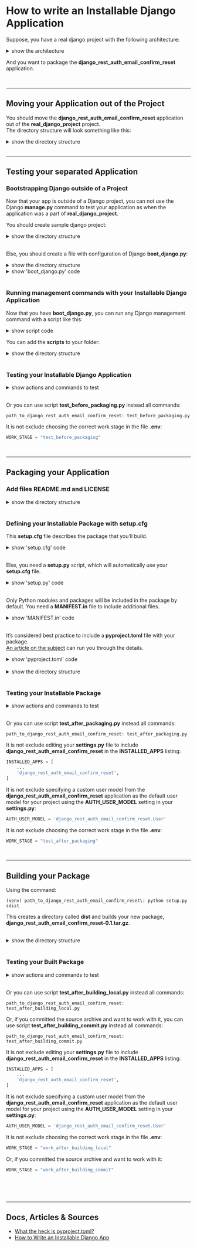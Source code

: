 # How to write an Installable Django Application  
Suppose, you have a real django project with the following architecture:  
<details>  
<summary>show the architecture</summary>  

```
real_django_project/
|
|__ django_rest_auth_email_confirm_reset/
|   |__ serialisers/
|   |   |__ ...
|   |__ templates/
|   |   |__ ...
|   |__ tests/
|   |   |__ ...
|   |__ utils/
|   |   |__ ...
|   |__ views/
|   |   |__ ...
|   |
|   |__ __init__.py
|   |__ admin.py
|   |__ apps.py
|   |__ models.py
|   |__ settings.py
|   |__ urls.py
|
|__ real_django_project/
|   |__ __init__.py
|   |__ asgi.py
|   |__ settings.py
|   |__ urls.py
|   |__ wsgi.py
|
|__ requirements/
|   |__ ...
|
|__ .env
|__ .env.sample
|__ db.sqlite3
|__ manage.py
|__ requirements.txt
```
</details>  

And you want to package the **django_rest_auth_email_confirm_reset** application.  

<br>  



___
## Moving your Application out of the Project  
You should move the **django_rest_auth_email_confirm_reset** application out of the **real_django_project** project.  
The directory structure will look something like this:  
<details>  
<summary>show the directory structure</summary>  

```
django_rest_auth_email_confirm_reset/
|
|__ django_rest_auth_email_confirm_reset/
    |__ serialisers/
    |   |__ ...
    |__ templates/
    |   |__ ...
    |__ tests/
    |   |__ ...
    |__ utils/
    |   |__ ...
    |__ views/
    |   |__ ...
    |
    |__ __init__.py
    |__ admin.py
    |__ apps.py
    |__ models.py
    |__ settings.py
    |__ urls.py



real_django_project/
|
|__ real_django_project/
|   |__ __init__.py
|   |__ asgi.py
|   |__ settings.py
|   |__ urls.py
|   |__ wsgi.py
|
|__ requirements/
|   |__ ...
|
|__ .env
|__ .env.sample
|__ db.sqlite3
|__ manage.py
|__ requirements.txt
```
</details>  

<br>  




___
## Testing your separated Application  

### Bootstrapping Django outside of a Project  
Now that your app is outside of a Django project, you can not use the Django **manage.py** command to test your application as when the application was a part of **real_django_project**.  

You should create sample django project:  
<details>  
<summary>show the directory structure</summary>  

```
django_rest_auth_email_confirm_reset/
|
|__ django_rest_auth_email_confirm_reset/
|   |__ ...
|
|__ project_sample/
    |__ backend_django/
        |__ backend_django/
        |   |__ __init__.py
        |   |__ asgi.py
        |   |__ settings.py
        |   |__ urls.py
        |   |__ wsgi.py
        |
        |__ requirements/
        |   |__ ...
        |
        |__ .env
        |__ .env.sample
        |__ db.sqlite3
        |__ manage.py
        |__ requirements.txt
```
</details>  

<br>

Else, you should create a file with configuration of Django **boot_django.py**:  
<details>  
<summary>show the directory structure</summary>  

```
django_rest_auth_email_confirm_reset/
|
|__ django_rest_auth_email_confirm_reset/
|   |__ ...
|
|__ project_sample/
|   |__ ...
|
|__ boot_django.py
```
</details>  

<details>
<summary>show 'boot_django.py' code</summary>  

```python
# This file sets up and configures Django. It's used by scripts that need to
# execute as if running in a Django server.
import os
import django
from django.conf import settings


BASE_DIR = os.path.abspath(os.path.join(os.path.dirname(__file__), "django_rest_auth_email_confirm_reset"))


def boot_django():
    settings.configure(
        BASE_DIR=BASE_DIR,
        DEBUG=True,
        ALLOWED_HOSTS=[
            '127.0.0.1',
            'localhost',
        ],
        INSTALLED_APPS=[
            'django.contrib.admin',
            'django.contrib.auth',
            'django.contrib.contenttypes',
            'django.contrib.sessions',
            'django.contrib.messages',
            'django.contrib.staticfiles',
            'rest_framework',
            'django_rest_auth_email_confirm_reset',
        ],
        MIDDLEWARE=[
            'django.middleware.security.SecurityMiddleware',
            'django.contrib.sessions.middleware.SessionMiddleware',
            'django.middleware.common.CommonMiddleware',
            'django.middleware.csrf.CsrfViewMiddleware',
            'django.contrib.auth.middleware.AuthenticationMiddleware',
            'django.contrib.messages.middleware.MessageMiddleware',
            'django.middleware.clickjacking.XFrameOptionsMiddleware',
        ],
        ROOT_URLCONF='django_rest_auth_email_confirm_reset.urls',
        TEMPLATES=[
            {
                'BACKEND': 'django.template.backends.django.DjangoTemplates',
                'DIRS': [
                    os.path.join(BASE_DIR, 'templates'),
                ]
                ,
                'APP_DIRS': True,
                'OPTIONS': {
                    'context_processors': [
                        'django.template.context_processors.debug',
                        'django.template.context_processors.request',
                        'django.contrib.auth.context_processors.auth',
                        'django.contrib.messages.context_processors.messages',
                    ],
                },
            },
        ],
        DATABASES={
            'default': {
                'ENGINE': 'django.db.backends.sqlite3',
                'NAME': os.path.join(BASE_DIR, 'db.sqlite3'),
            }
        },
        AUTH_USER_MODEL='django_rest_auth_email_confirm_reset.User',
        AUTH_PASSWORD_VALIDATORS=[
            {
                'NAME': 'django.contrib.auth.password_validation.UserAttributeSimilarityValidator',
            },
            {
                'NAME': 'django.contrib.auth.password_validation.MinimumLengthValidator',
            },
            {
                'NAME': 'django.contrib.auth.password_validation.CommonPasswordValidator',
            },
            {
                'NAME': 'django.contrib.auth.password_validation.NumericPasswordValidator',
            },
        ],

        LANGUAGE_CODE='en-us',
        TIME_ZONE="UTC",
        USE_I18N=True,
        USE_L10N=True,
        USE_TZ=True,

        STATIC_URL='/static/',
        STATICFILES_DIRS=[
            os.path.join(BASE_DIR, 'static'),
            os.path.join(BASE_DIR),  # for swagger.json
            os.path.join(os.path.dirname(BASE_DIR)),  # for swagger.json
        ],
    )
    django.setup()
```
</details>  

<br>  

### Running management commands with your Installable Django Application
Now that you have **boot_django.py**, you can run any Django management command with a script like this:  
<details>
<summary>show script code</summary>  

```python
from django.core.management import call_command
from boot_django import boot_django

# call the django setup routine
boot_django()
call_command("makemigrations", "django_rest_auth_email_confirm_reset")
```
</details>  

You can add the **scripts** to your folder:  
<details>  
<summary>show the directory structure</summary>  

```
django_rest_auth_email_confirm_reset/
|
|__ django_rest_auth_email_confirm_reset/
|   |__ ...
|
|__ project_sample/
|   |__ ...
|
|__ boot_django.py
|
|__ djangoshell.py
|__ makemigrations.py
|__ migrate.py
|__ runserver.py
|__ test.py
```
</details>  

<br>

### Testing your Installable Django Application  
<details>  
<summary>show actions and commands to test</summary>  

**Install virtualenv**  
```
pip install virtualenv
```

Next, you must work from the root directory **backend_django**.

<br>

**Create a virtual environment**  
```
path_to_django_rest_auth_email_confirm_reset\project_sample\backend_django: virtualenv venv
```

<br>

**Activate the virtual environment**  
For Windows:
```
path_to_django_rest_auth_email_confirm_reset\project_sample\backend_django: venv\Scripts\activate.bat
```
For Linux:  
```
path_to_django_rest_auth_email_confirm_reset\project_sample\backend_django: source venv/bin/activate
```
After the command your command line will look like this:  
```
(venv) path_to_django_rest_auth_email_confirm_reset\project_sample\backend_django: $
```

<br>

**Deactivate the virtual environment**  
If you want to deactivate the virtual environment, you can use the command:  
```
(venv) path_to_django_rest_auth_email_confirm_reset\project_sample\backend_django: deactivate
```
*In general, you should skip this step.*  

<br>

**Choose the correct WORK_STAGE**  
Choose the correct work stage in the file **.env**:  
```python
WORK_STAGE = "test_before_packaging" 
```
You should choose only **one** stage!  
 
<br>

**Install requirements**  
Choose the correct file with requirements for the work stage in the file **requirements.txt**:  
```text
-r requirements/test_before_packaging.txt
```
You should choose only **one** file!  

Install all requirements:  
```
(venv) path_to_django_rest_auth_email_confirm_reset\project_sample\backend_django: pip install -r requirements.txt
```

<br>

Now, you can run tests, perform migrations and apply them, run server by calling appropriate scripts like this:  
```
(venv) path_to_django_rest_auth_email_confirm_reset\project_sample\backend_django: ..\..\test.py
``` 

</details>  

<br>

Or you can use script **test_before_packaging.py** instead all commands:
```
path_to_django_rest_auth_email_confirm_reset: test_before_packaging.py
```  
It is not exclude choosing the correct work stage in the file **.env**:  
```python
WORK_STAGE = "test_before_packaging" 
```

<br>





___
## Packaging your Application

### Add files README.md and LICENSE  
<details>  
<summary>show the directory structure</summary>  

```
django_rest_auth_email_confirm_reset/
|
|__ django_rest_auth_email_confirm_reset/
|   |__ ...
|
|__ project_sample/
|   |__ ...
|
|__ boot_django.py
|
|__ djangoshell.py
|__ makemigrations.py
|__ migrate.py
|__ runserver.py
|__ test.py
|
|__ README.md
|__ LICENSE
```
</details>  

<br>

### Defining your Installable Package with setup.cfg 
This **setup.cfg** file describes the package that you’ll build.  
<details>
<summary>show 'setup.cfg' code</summary>  

```python
[metadata]
name = django_rest_auth_email_confirm_reset
version = 0.1
description = Packaged rest application to work with authentication confirmation and password reset with using email.
long_description = file: README.md
url = https://github.com/Volkova-Natalia/django_rest_auth_email_confirm_reset
author = Volkova Natalia
license = MIT
classifiers =
    Environment :: Web Environment
    Framework :: Django
    Framework :: Django :: 3.1.6
    Intended Audience :: Developers
    License :: OSI Approved :: MIT License
    Operating System :: OS Independent
    Programming Language :: Python
    Programming Language :: Python :: 3
    Programming Language :: Python :: 3 :: Only
    Programming Language :: Python :: 3.8
    Topic :: Software Development :: Libraries :: Application Frameworks
    Topic :: Software Development :: Libraries :: Python Modules

[options]
include_package_data = True
packages = find:
python_requires = >=3.8
install_requires =
    Django>=3.1.6
    djangorestframework>=3.12.2
test_suite = test.get_suite
```
</details>    

<br>

Else, you need a **setup.py** script, which will automatically use your **setup.cfg** file.  
<details>
<summary>show 'setup.py' code</summary>  

```python
if __name__ == "__main__":
    from setuptools import setup

    setup()
```
</details>  

<br>

Only Python modules and packages will be included in the package by default.
You need a **MANIFEST.in** file to include additional files.  
<details>
<summary>show 'MANIFEST.in' code</summary>  

```text
include LICENSE
include README.md
recursive-include django_rest_auth_email_confirm_reset/static *
recursive-include django_rest_auth_email_confirm_reset/templates *
```
</details> 

<br>

It’s considered best practice to include a **pyproject.toml** file with your package.  
<a href=https://snarky.ca/what-the-heck-is-pyproject-toml>An article on the subject</a> can run you through the details.  
<details>
<summary>show 'pyproject.toml' code</summary>  

```text
[build-system]
requires = ["setuptools >= 53.0.0", "wheel >= 0.36.2"]
build-backend = "setuptools.build_meta"
```
</details> 

<br>


<details>  
<summary>show the directory structure</summary>  

```
django_rest_auth_email_confirm_reset/
|
|__ django_rest_auth_email_confirm_reset/
|   |__ ...
|
|__ project_sample/
|   |__ ...
|
|__ boot_django.py
|
|__ djangoshell.py
|__ makemigrations.py
|__ migrate.py
|__ runserver.py
|__ test.py
|
|__ README.md
|__ LICENSE
|
|__ setup.cfg
|__ setup.py
|__ MANIFEST.in
|__ pyproject.toml
```
</details>  

<br>

### Testing your Installable Package  
<details>  
<summary>show actions and commands to test</summary>  

You should use new environment. If you have folder **venv** in *'path_to_django_rest_auth_email_confirm_reset\project_sample\backend_django'*, delete it and create new:  

**Install virtualenv**  
```
pip install virtualenv
```

Next, you must work from the root directory **backend_django**.

<br>

**Create a virtual environment**  
```
path_to_django_rest_auth_email_confirm_reset\project_sample\backend_django: virtualenv venv
```

<br>

**Activate the virtual environment**  
For Windows:
```
path_to_django_rest_auth_email_confirm_reset\project_sample\backend_django: venv\Scripts\activate.bat
```
For Linux:  
```
path_to_django_rest_auth_email_confirm_reset\project_sample\backend_django: source venv/bin/activate
```
After the command your command line will look like this:  
```
(venv) path_to_django_rest_auth_email_confirm_reset\project_sample\backend_django: $
```

<br>

**Deactivate the virtual environment**  
If you want to deactivate the virtual environment, you can use the command:  
```
(venv) path_to_django_rest_auth_email_confirm_reset\project_sample\backend_django: deactivate
```
*In general, you should skip this step.*  

<br>

**Choose the correct WORK_STAGE**  
Choose the correct work stage in the file **.env**:  
```python
WORK_STAGE = "test_after_packaging" 
```
You should choose only **one** stage!  
 
<br>

**Install requirements**  
Choose the correct file with requirements for the work stage in the file **requirements.txt**:  
```text
-r requirements/test_after_packaging.txt
```
You should choose only **one** file!  

Install all requirements:  
```
(venv) path_to_django_rest_auth_email_confirm_reset\project_sample\backend_django: pip install -r requirements.txt
```

<br>

**Add INSTALLED_APPS**  
Edit your **settings.py** file to include **django_rest_auth_email_confirm_reset** in the **INSTALLED_APPS** listing:  
```python
INSTALLED_APPS = [
    ...
    'django_rest_auth_email_confirm_reset',
]
``` 

<br>

**Define an user model**  
Specify a custom user model from the **django_rest_auth_email_confirm_reset** application as the default user model for your project using the **AUTH_USER_MODEL** setting in your **settings.py**:  
```python
AUTH_USER_MODEL = 'django_rest_auth_email_confirm_reset.User'
```

<br>

**Using the Django *manage.py* command**  
Now, you can make all as in usual django project.  
For example, you can run tests:  
```
(venv) path_to_django_rest_auth_email_confirm_reset\project_sample\backend_django: manage.py test
``` 
Or so:  
```
(venv) path_to_django_rest_auth_email_confirm_reset\project_sample\backend_django: manage.py test django_rest_auth_email_confirm_reset
``` 

</details>  

<br>

Or you can use script **test_after_packaging.py** instead all commands:
```
path_to_django_rest_auth_email_confirm_reset: test_after_packaging.py
```
It is not exclude editing your **settings.py** file to include **django_rest_auth_email_confirm_reset** in the **INSTALLED_APPS** listing:  
```python
INSTALLED_APPS = [
    ...
    'django_rest_auth_email_confirm_reset',
]
```   
It is not exclude specifying a custom user model from the **django_rest_auth_email_confirm_reset** application as the default user model for your project using the **AUTH_USER_MODEL** setting in your **settings.py**:  
```python
AUTH_USER_MODEL = 'django_rest_auth_email_confirm_reset.User'
```
It is not exclude choosing the correct work stage in the file **.env**:  
```python
WORK_STAGE = "test_after_packaging" 
```

<br>






___
## Building your Package  
Using the command:  
```
(venv) path_to_django_rest_auth_email_confirm_reset\: python setup.py sdist
```  
This creates a directory called **dist** and builds your new package, **django_rest_auth_email_confirm_reset-0.1.tar.gz**.  

<br>

<details>  
<summary>show the directory structure</summary>  

```
django_rest_auth_email_confirm_reset/
|
|__ dist/
|   |__ django_rest_auth_email_confirm_reset-0.1.tar.gz
|
|__ django_rest_auth_email_confirm_reset/
|   |__ ...
|
|__ project_sample/
|   |__ ...
|
|__ boot_django.py
|
|__ djangoshell.py
|__ makemigrations.py
|__ migrate.py
|__ runserver.py
|__ test.py
|
|__ README.md
|__ LICENSE
|
|__ setup.cfg
|__ setup.py
|__ MANIFEST.in
|__ pyproject.toml
```
</details>  

<br>

### Testing your Built Package  
<details>  
<summary>show actions and commands to test</summary>  

You should use new environment. If you have folder **venv** in *'path_to_django_rest_auth_email_confirm_reset\project_sample\backend_django'*, delete it and create new:  

**Install virtualenv**  
```
pip install virtualenv
```

Next, you must work from the root directory **backend_django**.

<br>

**Create a virtual environment**  
```
path_to_django_rest_auth_email_confirm_reset\project_sample\backend_django: virtualenv venv
```

<br>

**Activate the virtual environment**  
For Windows:
```
path_to_django_rest_auth_email_confirm_reset\project_sample\backend_django: venv\Scripts\activate.bat
```
For Linux:  
```
path_to_django_rest_auth_email_confirm_reset\project_sample\backend_django: source venv/bin/activate
```
After the command your command line will look like this:  
```
(venv) path_to_django_rest_auth_email_confirm_reset\project_sample\backend_django: $
```

<br>

**Deactivate the virtual environment**  
If you want to deactivate the virtual environment, you can use the command:  
```
(venv) path_to_django_rest_auth_email_confirm_reset\project_sample\backend_django: deactivate
```
*In general, you should skip this step.*  

<br>

**Choose the correct WORK_STAGE**  
Choose the correct work stage in the file **.env**:  
```python
WORK_STAGE = "work_after_building_local" 
```
Or, if you committed the source archive and want to work with it:  
```python
WORK_STAGE = "work_after_building_commit" 
```
You should choose only **one** stage!  
 
<br>

**Install requirements**  
Choose the correct file with requirements for the work stage in the file **requirements.txt**:  
```text
-r requirements/work_after_building_local.txt
```
Or, if you committed the source archive and want to work with it:  
```text
-r requirements/work_after_building_commit.txt
```
You should choose only **one** file!  

Install all requirements:  
```
(venv) path_to_django_rest_auth_email_confirm_reset\project_sample\backend_django: pip install -r requirements.txt
```

<br>

**Check INSTALLED_APPS**  
Make sure your **settings.py** file includes **django_rest_auth_email_confirm_reset** in the **INSTALLED_APPS** listing:  
```python
INSTALLED_APPS = [
    ...
    'django_rest_auth_email_confirm_reset',
]
``` 

<br>

**Check an user model**  
Make sure your default user model in **settings.py** file is a custom user model from the **django_rest_auth_email_confirm_reset**:  
```python
AUTH_USER_MODEL = 'django_rest_auth_email_confirm_reset.User'
```

<br>

**Using the Django *manage.py* command**  
Now, you can make all as in usual django project.  
For example, you can run tests:  
```
(venv) path_to_django_rest_auth_email_confirm_reset\project_sample\backend_django: manage.py test
``` 
Or so:  
```
(venv) path_to_django_rest_auth_email_confirm_reset\project_sample\backend_django: manage.py test django_rest_auth_email_confirm_reset
``` 

</details>  

<br>

Or you can use script **test_after_building_local.py** instead all commands:
```
path_to_django_rest_auth_email_confirm_reset: test_after_building_local.py
```
Or, if you committed the source archive and want to work with it, you can use script **test_after_building_commit.py** instead all commands:  
```
path_to_django_rest_auth_email_confirm_reset: test_after_building_commit.py
```  
It is not exclude editing your **settings.py** file to include **django_rest_auth_email_confirm_reset** in the **INSTALLED_APPS** listing:  
```python
INSTALLED_APPS = [
    ...
    'django_rest_auth_email_confirm_reset',
]
```   
It is not exclude specifying a custom user model from the **django_rest_auth_email_confirm_reset** application as the default user model for your project using the **AUTH_USER_MODEL** setting in your **settings.py**:  
```python
AUTH_USER_MODEL = 'django_rest_auth_email_confirm_reset.User'
```
It is not exclude choosing the correct work stage in the file **.env**:  
```python
WORK_STAGE = "work_after_building_local" 
```
Or, if you committed the source archive and want to work with it:  
```python
WORK_STAGE = "work_after_building_commit" 
```

<br>










<br>

<br>



___
## Docs, Articles & Sources
* <a href=https://snarky.ca/what-the-heck-is-pyproject-toml>What the heck is pyproject.toml?</a>  
* <a href=https://realpython.com/installable-django-app/>How to Write an Installable Django App</a>  
